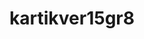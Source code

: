 ---
title: kartikver15gr8
github: https://github.com/kartikver15gr8
mode: dark
transition: 1s
score: 75.2
archetype:
- Animation
---